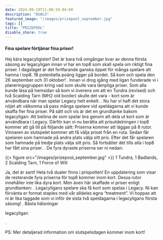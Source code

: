 ```yaml
---
date: 2024-09-19T11:00:59-04:00
description: "DUALS"
featured_image: "/images/prizepool_september.jpg"
tags: []
title: "PRIZEPOOL"
disable_share: true
---
```


#### Fina spelare förtjänar fina priser!

Hej kära legacyligister!
Det är bara två omgångar kvar av denna första säsong av legacyligan innan vi har en top8 som skall spela om riktigt fina priser. I dagsläget är det fortfarande ganska öppet för många spelare att hamna i top8. 18 potentiella poäng ligger på bordet. Så kom och spela den 26 september och 31 oktober!
.
Innan vi drog igång med ligan funderade vi i planeringsgruppen kring vad som skulle vara lämpliga priser. Som alla kunde läsa på hemsidan så kom vi överens om att en Tundra (revised) och två Scalding Tarn (MH2 old border) skulle det vara - kort som är användbara när man spelar Legacy helt enkelt.
.
Nu har vi haft det stora nöjet att välkomna så pass många spelare vid speldagarna att vi kunde skaffa fler fina priser. På sätt och vis är det en grundtanke bakom legacyligan: Att belöna de som spelar bra genom att dela ut kort som är användbara i Legacy.
Därför kan vi nu berätta att prisutdelningen i top8 kommer att gå till på följande sätt: Priserna kommer att läggas på 8 rutor. Vinnaren av slutspelet kommer att få välja priset från en ruta. Sedan får spelaren som hamnade på andra plats välja sitt pris. Efter det får spelaren som hamnade på tredje plats välja sitt pris. Så fortsätter det tills alla i top8 har fått sina priser.
.
De fyra dyraste priserna ser ni nedan:

{{< figure src="/images/prizepool_september.jpg" >}}
1 Tundra, 1 Badlands, 2 Scalding Tarn, 1 Force of Will

Ja, det är sant! Hela två dualer finns i prispotten!
En uppdatering som visar de resterande fyra priserna för top8 kommer inom kort. Dessa rutor innehåller inte lika dyra kort. Men även här skaffade vi priser enligt grundtanken: 
.
Legacyligans spelare ska få kort som spelas i Legacy. Ni kan förvänta er format staples med vår alldeles egna “treatment”.
Vi hoppas att ni är lika taggade som vi inför de sista två speldagarna i legacyligans första säsong!
.
Bästa hälsningar
  
legacyligan

.
  
PS: Mer detaljerad information om slutspelsdagen kommer inom kort!

